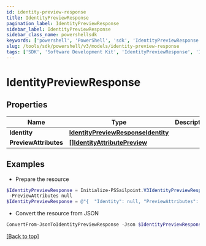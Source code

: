 ```yaml
---
id: identity-preview-response
title: IdentityPreviewResponse
pagination_label: IdentityPreviewResponse
sidebar_label: IdentityPreviewResponse
sidebar_class_name: powershellsdk
keywords: ['powershell', 'PowerShell', 'sdk', 'IdentityPreviewResponse', 'IdentityPreviewResponse'] 
slug: /tools/sdk/powershell/v3/models/identity-preview-response
tags: ['SDK', 'Software Development Kit', 'IdentityPreviewResponse', 'IdentityPreviewResponse']
---
```



# IdentityPreviewResponse

## Properties

Name | Type | Description | Notes
------------ | ------------- | ------------- | -------------
**Identity** | [**IdentityPreviewResponseIdentity**](identity-preview-response-identity) |  | [optional] 
**PreviewAttributes** | [**[]IdentityAttributePreview**](identity-attribute-preview) |  | [optional] 

## Examples

- Prepare the resource
```powershell
$IdentityPreviewResponse = Initialize-PSSailpoint.V3IdentityPreviewResponse  -Identity null `
 -PreviewAttributes null
$IdentityPreviewResponse = @"{  "Identity": null, "PreviewAttributes": null }"@
```

- Convert the resource from JSON
```powershell
ConvertFrom-JsonToIdentityPreviewResponse -Json $IdentityPreviewResponse
```


[[Back to top]](#) 

